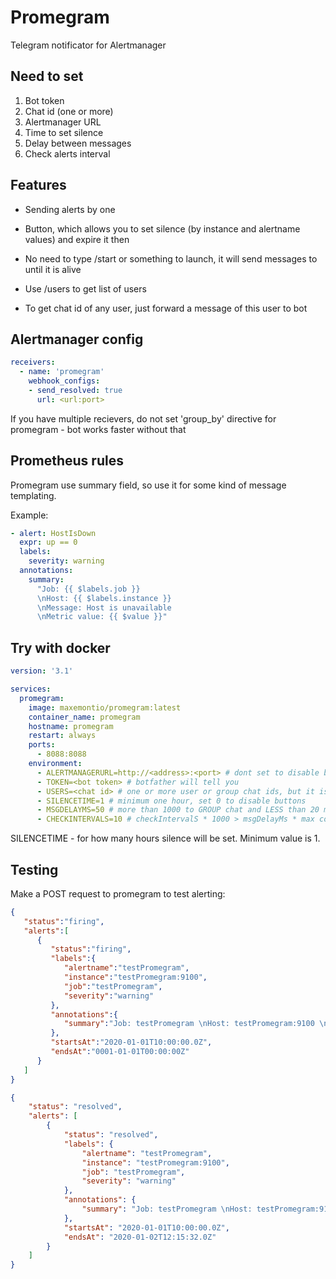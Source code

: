 # Promegram
Telegram notificator for Alertmanager

## Need to set
1. Bot token
2. Chat id (one or more)
3. Alertmanager URL
4. Time to set silence
5. Delay between messages
6. Check alerts interval

## Features
- Sending alerts by one
- Button, which allows you to set silence (by instance and alertname values) and expire it then
- No need to type /start or something to launch, it will send messages to until it is alive


- Use /users to get list of users
- To get chat id of any user, just forward a message of this user to bot

## Alertmanager config
```yaml
receivers:
  - name: 'promegram'
    webhook_configs:
    - send_resolved: true
      url: <url:port>
```
If you have multiple recievers, do not set 'group_by' directive for promegram - bot works faster without that

## Prometheus rules
Promegram use summary field, so use it for some kind of message templating.

Example: 
```yaml
- alert: HostIsDown
  expr: up == 0
  labels:
    severity: warning
  annotations:
    summary: 
      "Job: {{ $labels.job }}
      \nHost: {{ $labels.instance }}
      \nMessage: Host is unavailable
      \nMetric value: {{ $value }}"
```

## Try with docker
```yaml
version: '3.1'

services:
  promegram:
    image: maxemontio/promegram:latest
    container_name: promegram
    hostname: promegram
    restart: always 
    ports:
      - 8088:8088
    environment:
      - ALERTMANAGERURL=http://<address>:<port> # dont set to disable buttons
      - TOKEN=<bot token> # botfather will tell you
      - USERS=<chat id> # one or more user or group chat ids, but it is better to use ony user chat ids because of https://core.telegram.org/bots/faq#my-bot-is-hitting-limits-how-do-i-avoid-this
      - SILENCETIME=1 # minimum one hour, set 0 to disable buttons
      - MSGDELAYMS=50 # more than 1000 to GROUP chat and LESS than 20 messages per minute; more then 30 to SINGLE USER chat
      - CHECKINTERVALS=10 # checkIntervalS * 1000 > msgDelayMs * max count of alerts you are recieving, otherwise 429 errors
```
SILENCETIME - for how many hours silence will be set. Minimum value is 1.

## Testing
Make a POST request to promegram to test alerting:
```json
{
   "status":"firing",
   "alerts":[
      {
         "status":"firing",
         "labels":{
            "alertname":"testPromegram",
            "instance":"testPromegram:9100",
            "job":"testPromegram",
            "severity":"warning"
         },
         "annotations":{
            "summary":"Job: testPromegram \nHost: testPromegram:9100 \nMessage: Test message \nMetric value: 0"
         },
         "startsAt":"2020-01-01T10:00:00.0Z",
         "endsAt":"0001-01-01T00:00:00Z"
      }
   ]
}
```
```json
{
    "status": "resolved",
    "alerts": [
        {
            "status": "resolved",
            "labels": {
                "alertname": "testPromegram",
                "instance": "testPromegram:9100",
                "job": "testPromegram",
                "severity": "warning"
            },
            "annotations": {
                "summary": "Job: testPromegram \nHost: testPromegram:9100 \nMessage: Resolved message text \nMetric value: 1"
            },
            "startsAt": "2020-01-01T10:00:00.0Z",
            "endsAt": "2020-01-02T12:15:32.0Z"
        }
    ]
}
```